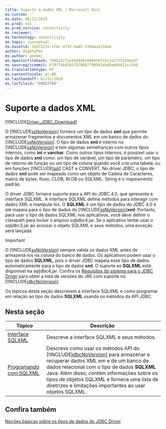 ```yaml
---
title: Suporte a dados XML | Microsoft Docs
ms.custom: ''
ms.date: 08/12/2019
ms.prod: sql
ms.prod_service: connectivity
ms.reviewer: ''
ms.technology: connectivity
ms.topic: conceptual
ms.assetid: 32b7217e-1f0c-473d-9a45-176daa81584e
author: MightyPen
ms.author: genemi
ms.openlocfilehash: 799b22cfac669846c606456f1911e27353a9ba9f
ms.sourcegitcommit: b78f7ab9281f570b87f96991ebd9a095812cc546
ms.translationtype: HT
ms.contentlocale: pt-BR
ms.lasthandoff: 01/31/2020
ms.locfileid: "69027709"
---
```

# <a name="supporting-xml-data"></a>Suporte a dados XML
[!INCLUDE[Driver_JDBC_Download](../../includes/driver_jdbc_download.md)]

  O [!INCLUDE[ssNoVersion](../../includes/ssnoversion-md.md)] fornece um tipo de dados **xml** que permite armazenar fragmentos e documentos XML em um banco de dados do [!INCLUDE[ssNoVersion](../../includes/ssnoversion-md.md)]. O tipo de dados **xml** é interno no [!INCLUDE[ssNoVersion](../../includes/ssnoversion-md.md)] e tem algumas semelhanças com outros tipos internos, como **int** e **varchar**. Como outros tipos internos, é possível usar o tipo de dados **xml** como: um tipo de variável, um tipo de parâmetro, um tipo de retorno de função ou um tipo de coluna quando você cria uma tabela; ou em funções [!INCLUDE[tsql](../../includes/tsql-md.md)] CAST e CONVERT. No driver JDBC, o tipo de dados **xml** pode ser mapeado como um objeto de Cadeia de Caracteres, matriz de bytes, fluxo, CLOB, BLOB ou SQLXML. String é o mapeamento padrão.  
  
 O driver JDBC fornece suporte para a API do JDBC 4.0, que apresenta a interface SQLXML. A interface SQLXML define métodos para interagir com dados XML e manipulá-los. O **SQLXML** é um tipo de dados do JDBC 4.0 e ele mapeia para o tipo de dados do [!INCLUDE[ssNoVersion](../../includes/ssnoversion-md.md)]**xml**. Portanto, para usar o tipo de dados SQLXML nos aplicativos, você deve definir o classpath para incluir o arquivo sqljdbc4.jar. Se o aplicativo tentar usar o sqljdbc3.jar ao acessar o objeto SQLXML e seus métodos, uma exceção será lançada.  
  
> [!IMPORTANT]  
>  O [!INCLUDE[ssNoVersion](../../includes/ssnoversion-md.md)] sempre valida os dados XML antes de armazená-los na coluna do banco de dados. Os aplicativos podem usar o tipo de dados **SQLXML**, pois o driver JDBC mapeia esse tipo de dados automaticamente para o tipo de dados **xml**. O suporte ao **SQLXML** está disponível na sqljdbc4.jar. Confira os [Requisitos do sistema para o JDBC Driver](../../connect/jdbc/system-requirements-for-the-jdbc-driver.md) para obter a lista de versões do JRE com suporte no [!INCLUDE[jdbcNoVersion](../../includes/jdbcnoversion_md.md)].  
  
 Os tópicos desta seção descrevem a interface SQLXML e como programar em relação ao tipo de dados **SQLXML** usando os métodos da API JDBC.  
  
## <a name="in-this-section"></a>Nesta seção  
  
|Tópico|Descrição|  
|-----------|-----------------|  
|[Interface SQLXML](../../connect/jdbc/sqlxml-interface.md)|Descreve a interface SQLXML e seus métodos.|  
|[Programando com SQLXML](../../connect/jdbc/programming-with-sqlxml.md)|Descreve como usar os métodos API do [!INCLUDE[jdbcNoVersion](../../includes/jdbcnoversion_md.md)] para armazenar e recuperar dados XML em e de um banco de dados relacional com o tipo de dados **SQLXML** Java. Além disso, contém informações sobre os tipos de objetos SQLXML e fornece uma lista de diretrizes e limitações importantes ao usar objetos SQLXML.|  
  
## <a name="see-also"></a>Confira também  
 [Noções básicas sobre os tipos de dados do JDBC Driver](../../connect/jdbc/understanding-the-jdbc-driver-data-types.md)  
  
  

